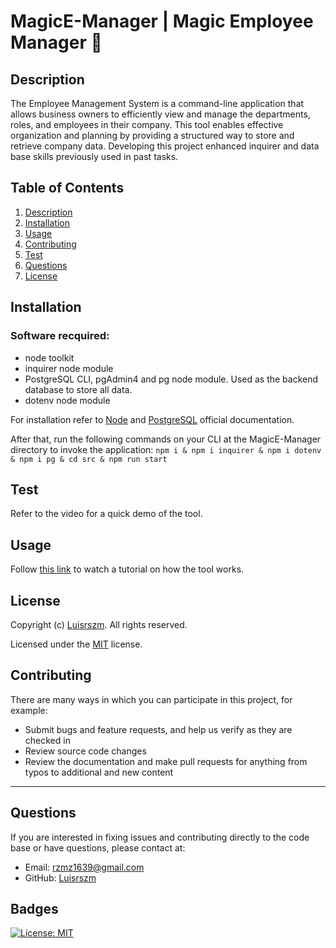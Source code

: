 # MagicE-Manager | Magic Employee Manager 🚀

## Description

The Employee Management System is a command-line application that allows business owners to efficiently view and manage the departments, roles, and employees in their company. This tool enables effective organization and planning by providing a structured way to store and retrieve company data. Developing this project enhanced inquirer and data base skills previously used in past tasks.

## Table of Contents

1. [Description](#description)
2. [Installation](#installation)
3. [Usage](#usage)
4. [Contributing](#contributing)
6. [Test](#test)
7. [Questions](#questions)
8. [License](#license)

## Installation

### Software recquired:
- node toolkit
- inquirer node module
- PostgreSQL CLI, pgAdmin4 and pg node module. Used as the backend database to store all data.
- dotenv node module

For installation refer to [Node](https://nodejs.org/en/download/) and [PostgreSQL](https://www.postgresql.org/download/) official documentation.

After that, run the following commands on your CLI at the MagicE-Manager directory to invoke the application:
`npm i & npm i inquirer & npm i dotenv & npm i pg & cd src & npm run start`

## Test

Refer to the video for a quick demo of the tool.

## Usage

Follow [this link](#) to watch a tutorial on how the tool works.

## License

Copyright (c) [Luisrszm](https://github.com/Luisrszm). All rights reserved.

Licensed under the [MIT](https://choosealicense.com/licenses/mit/) license.

## Contributing

There are many ways in which you can participate in this project, for example:

- Submit bugs and feature requests, and help us verify as they are checked in
- Review source code changes
- Review the documentation and make pull requests for anything from typos to additional and new content

---

## Questions

If you are interested in fixing issues and contributing directly to the code base or have questions, please contact at:
- Email: rzmz1639@gmail.com
- GitHub: [Luisrszm](https://github.com/Luisrszm)

## Badges

[![License: MIT](https://img.shields.io/badge/License-MIT-yellow.svg)](https://opensource.org/licenses/MIT)
